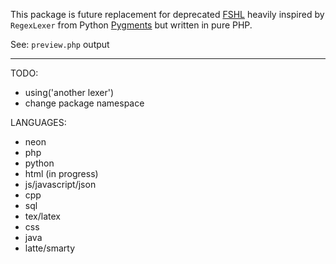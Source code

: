 This package is future replacement for deprecated [FSHL](https://github.com/kukulich/fshl) heavily inspired by `RegexLexer` from Python [Pygments](http://pygments.org/) but written in pure PHP.

See: `preview.php` output

---

TODO:
- using('another lexer')
- change package namespace

LANGUAGES:
- neon
- php
- python
- html (in progress)
- js/javascript/json
- cpp
- sql
- tex/latex
- css
- java
- latte/smarty
